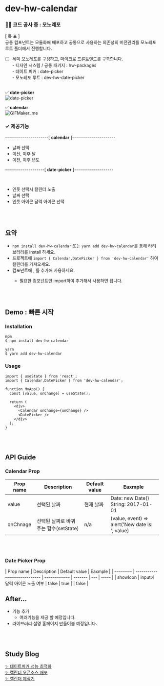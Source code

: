 <!-- @format -->

# dev-hw-calendar

### 👷🏻 코드 공사 중 : 모노레포

[ 목 표 ] <br/>
공통 컴포넌트는 모듈화해 배포하고 공통으로 사용하는 의존성의 버전관리를 모노레포 루트 폴더에서 진행합니다.

-   [ ] 세미 모노레포를 구성하고, 마이크로 프론트엔드를 구축합니다. <br/> - 디자인 시스템 / 공통 패키지 : hw-packages <br/> - 데이트 피커 : date-picker <br/> - 모노레포 루트 : dev-hw-date-picker <br/>
        <br/>

✅ **date-picker** <br/>
![date-picker](https://github.com/user-attachments/assets/53e51011-cead-42c1-b6f3-44444d53beed)

✅ **calendar** <br/>
![GIFMaker_me](https://github.com/user-attachments/assets/8da6ad1e-6086-46a1-8441-d514e37e37d6)
<br/>

### ✓ 제공기능

----------------------[ **calendar** ]----------------------

-   날짜 선택
-   이전, 이후 달
-   이전, 이후 년도
    <br/>

--------------------[ **date-picker** ]--------------------

<br/>

-   인풋 선택시 캘린더 노출
-   날짜 선택
-   인풋 아이콘 달력 아이콘 선택

<br/>
<br/>

## 요약

-   `npm install dev-hw-calendar` 또는 `yarn add dev-hw-calendar`를 통해 라리브러리를 install 하세요.
-   프로젝트에 `import { Calendar,DatePicker } from 'dev-hw-calendar'` 하여 캘린더를 가져오세요.
-   컴포넌트에 <Calendar/>, <DatePicker/> 를 추가해 사용하세요.
    -   필요한 컴포넌트만 import하여 추가해서 사용하면 됩니다.

<br/>
<br/>

## Demo : 빠른 시작

### Installation

```
npm
$ npm install dev-hw-calendar

yarn
$ yarn add dev-hw-calendar
```

### Usage

```
import { useState } from 'react';
import { Calendar,DatePicker } from 'dev-hw-calendar';

function MyApp() {
  const [value, onChange] = useState();

  return (
    <div>
      <Calendar onChange={onChange} />
      <DatePicker />
    </div>
  );
}
```

<br/>
<br/>

## API Guide

### Calendar Prop

| Prop name | Description                           | Default value | Eaxmple                                         |
| --------- | ------------------------------------- | ------------- | ----------------------------------------------- |
| value     | 선택된 날짜                           | 현재 날짜     | Date: new Date() <br/> String: 2017-01-01       |
| onChnage  | 선택된 날짜로 바꿔주는 함수(setState) | n/a           | (value, event) => alert('New date is: ', value) |

<br/>
<br/>

### Date Picker Prop

| Prop name | Description                   | Default value | Eaxmple |
| --------- | ----------------------------- | ------------- | ------- | --- | ----- |
| showIcon  | input에 달력 아이콘 노출 여부 | false         | true    |     | false |

## After...

-   기능 추가
    -   여러기능을 제공 할 예정입니다.
-   라이브러리 설명 홈페이지 만들어볼 예정입니다.

<br/>
<br/>

## Study Blog

[✨ 데이트피커 성능 최적화](https://dev-raccoon-man.tistory.com/78)
<br/>
[✨ 캘린더 오픈소스 배포](https://dev-raccoon-man.tistory.com/74)
<br/>
[✨ 캘린더 제작기](https://dev-raccoon-man.tistory.com/75)
